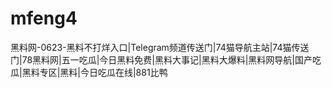 # mfeng4
黑料网-0623-黑料不打烊入口|Telegram频道传送门|74猫导航主站|74猫传送门|78黑料网|五一吃瓜|今日黑料免费|黑料大事记|黑料大爆料|黑料网导航|国产吃瓜|黑料专区|黑料|今日吃瓜在线|881比鸭
